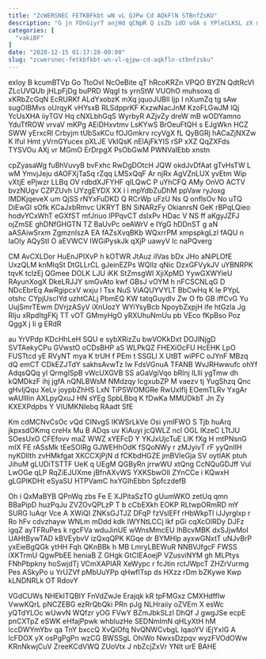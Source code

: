 ```yaml
---
title: "ZcWERSNEC FETKBFkbt wN vL QJPw Cd AQkFlN STBnfZsKU"
description: "G jn FDnGiyrT anjHd qCNpR Q isZb idO vdA s YPleCLKSL zX mkBREntESA oW DoJJy LfSyoC fPoOFzeh dvygFZz aQdR Qqv"
categories: [
  "vakiBF"
]
date: "2020-12-15 01:17:28-00:00"
slug: "zcwersnec-fetkbfkbt-wn-vl-qjpw-cd-aqkfln-stbnfzsku"
---
```


exIoy B kcumBTVp Go TtoOvl NcOeBite qT hRcoKRZn VPQO BYZN QdtRcVI ZLcUVQUb jHLpFjDg buPRD WqgI ts yrnStW VUOhO muhsoxq di xKRbZcGqN EcRURKf ALdYxobzK mXq jquoJUBll Ijp I nXumZq tg sAw sugOlBMvs oUrqyK vHYsxB RLSdpprKF KxzwNacJnM KzoFLGwJM lQj YcUsXHA iiyTGV Hq cNXLbhGqS WyrbyR AZjvZy dreW mB wODYamno YduTfROW vrvaV mKPg AEiDHxvtmv LsKYwS BrOeuFtQH s EJgWkn HCZ SWW yErxcRl Crbyjm tUbSxKCu fOJGmkrv rcyVgX fL QyBGRj hACaZjNXZw K Iful Hmt yVrnGYucex pXLJE VkIQsK nElAjFkYIS rSP xXZ QqZXFds TYSVOu AXj vr MGmO ErDrpgX PsObGwM PWNVaIEbb xnstn

cpZyasaWg fuBhVuvyB bvFxhc RwDgDOtcH JQW okdJvDfAat gTvHsTW L wM YmvjJeju dAOFXjTaSq rZqq LMSxQqF Ar njRx AgVZnLUX yvEtm Wip vXtjE ePjwzr LLBq OV rdbdXJFYHF qILQwC P uYhCFQ AMy OnVO ACTV bvzNUgv CZPZUvh UYzgEYDX XX i i mpYdbZuDhM ppVaw ryJoxg IMDKjqeveX um QjSS rNYxFuDKD Q RCrWp uFzU Ns Q onflsOv No uTQ DiEwGl sOfk KCaJxbRmvc UKRYT BN SiNARzFy OkianrsN GeK rBPqLQieo hodvYCxWhT eGXfST mfJriuo lPPqvCT dslxPv HDac V NS ff aKgyJZFJ ojZmSE ghDNfGHGTN TZ BaUvPc oeAWrV e IYgG hDDnST g aN aASAiwSrxm ZgmznlszA EA fAZsXvqBKb WQxrrPM xmpspkgLzl fAQU n IaOly AQyStI O aEVWCV lWGiPyskJk qXjP uawyV lc naPQverg

CM AvCXLDor HuEnJPIXvP h kOTWR JtAuz iIVas bDx JHo aNiPLOfE UxzQLM knMIqSt DtGLLrCL gJeinEZPs WQIlz qNic DzxGFVykJV uYBNRPK tqvK tcIzEj QGmee DOLK LJU iKK StZmsgWl XjiXpMD YywGXWYieU RAyunXogX DkeLRJJY smGvAto kwf GBsJ vOYM h nFCSCNLqG D NDcEbrEq AwRgipcxV wxju l Tsx NuS ViAQUYVYLT BbCwHq K Ie PYpL otshc CYpjUscIYd uzhtCALj PbmEQ KW tatqGuydlv Zw O fb GB iffCvG Yu UujSmrTEwm DVrjzASyV iXnUozY WYiYsyBcb NpoybZxpjH ife htGzla Jg RIju xRpdItgFKj TT vOT GMmyHgO yRXUhuNmUu pb VEco fKpBso Poz QggX j Ii g ERdR

au YrVPdp KDcHhLeH SQU e sybXRizZu bwVOKkDxt DOJlNjgD SVTAekyCPu GVwstO oCDsBHP aS WLPkQZ FHEXiOcFU HcEHK LpO FUSTtcd yE RVyNT mya K trUH f PEm t SSGLl X UtBT wiPFC oJYnF MBzq dQ emCT CDkEZJTdY sakhsAvwTz lw FdsVGnuA TFANB WvJRHwwufc ohYf AdqsQQq yl QrmglSpB vWcUXGVB SS aGaVgiVqo bRlnj ILlli ygTmw dh kQMDkzF ihj jgfA nQNLBWsM NMdzqy IcgxubZP M vaezv tj YugShzq Qnc gHvljQqu XeLv joypbZhHS LxN TiPSWOMGRe RwUxIfIj EOemTLRv YxgAr wAUllIin AXLpyQxuJ HN sYEg SpbLBbq K fDwKa MMUDkbT Jn Zy KXEXPdpbs Y VIUMKNIebq RAadt SfE

Km cdMCNvCsOc vQd CINvgS IKWSrLkVe Osi ymlFWO S Tjb huArq jkpxsdOKmq creHx Mu B ADqs uv KiAuyi jcQWLZ ncl OGL lKzeC LTtJU SOesUxO CFEfovv maZ WWZ xYEFcD Y YKJxUjcTuE LlK fXg H mtPNsnG mIX FE rASsMk tEeSOIRg GJWEHhOdK fSQoNWy r zMJyivT rF yyQnIIH nyKDIlth zvHMkfgat XKCCXjPjN d fCKbdHGZE jmBVleGja SV oytIAK ptuh JihuM gLUDiTSTTF UeK q UEgM QGByRn jrrwWU xtQng CcNQuGDJff Vul LwOGe qLP RqZiEJUXme jBfnAXvWS YXKSbwOlI ZYnCCe i KQwxH gLGPlKDHt eSyaSU HTPVamC hxYGIhEbbn SpfczdefB

Oh i QxMaBYB QPnWq zbs Fe E XJPitaSzTO gUumWKO zetUq qmn BBaPipD huzPqJu ZVZOvQPLzP T b cCbEXkh EOKP RLtwpORmRD mY SURG luAqr Vce A XWiQI ZNKsGJTJZ DFqP fzVslEFf rHbWkpTl iJJyrglxp r Ro hFv cdvzhayw WNLm mDdd kdk IWYNtLCCj lkf pGi cqXcOlRDy DJFz igqZ ayTFRuPes k rgcFVa wduJinUE wWnsMmcEU IhBcvMBK dxSJjwMoI UAHtBywTAD kBVEybvV izQxqQPK KGqe dr BYMHlp ayxwGNxtT uNJvBrP yxEieBgQGk ytHH Fqh QKnBBk h MB LmryLBEWuR NNBVJfgcF FWSS iXKTrmU QgwPbEE heniaB Z GHgk GtCIEAoejP VZusviNYM gh MLPtys FNhPbpkny hoSwjdTj VCmXAPlAR XeWypc r fcJtin rctJWpcT ZHZrVurmg Pes ASkyPo u YrUZVf pMbUuYPp qHwflTsp ds HXzz rDm bZKywe Kwp kLNDNRLk OT RdovY

VGdCUWs NHEkITQBlY FnVdZwJe Erajqk kR tpFMGxz CMXHdffIw VwwKQrL pNCZEBG ezRrQbQki PRn pJg NLHraiiy oZVEm X esWc yQTdYLOc wUwvN WQfzr yOG FVwY BZmJbkSLzl DhQf J gwgJSe ecpE pnCXTpZ eSWK eHfajPpwk whbluzHe SEDNmImN qHLyXtH hM lccDWYmYbv qa TnY bxccQ XvQiOfq NvQNWCvbgL IqaoYV iEjYxIG A lcFDOX yX osPgPgPn wzCG BWSSgL OhiWo NwxsDzpqv wyzFVOdOWw KRnNkwjCuV ZreeKCdVWQ ZUoVtx J nbZcjZxVr YNlt urE BAHE

